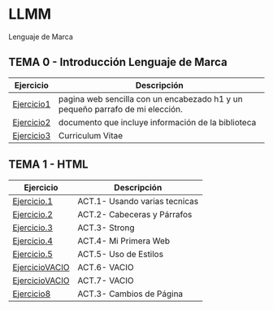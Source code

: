 # LLMM
Lenguaje de Marca
## TEMA 0 - Introducción Lenguaje de Marca
Ejercicio | Descripción
----------|-----------
[Ejercicio1](/tema1/ej1.html)| pagina web sencilla con un encabezado h1 y un pequeño parrafo de mi elección.
[Ejercicio2](/tema1/ej2.html) | documento que incluye información de la biblioteca
[Ejercicio3](/tema1/ej3.html) |  Curriculum Vitae


## TEMA 1 - HTML
Ejercicio | Descripción
----------|-----------
[Ejercicio.1](/tema1/ej1.html) |  ACT.1- Usando varias tecnicas
[Ejercicio.2](/tema1/ej2.html) |  ACT.2- Cabeceras y Párrafos
[Ejercicio.3](/tema1/ej3.html) |  ACT.3- Strong
[Ejercicio.4](/tema1/ej4.html) |  ACT.4- Mi Primera Web
[Ejercicio.5](/tema1/ej5.html) |  ACT.5- Uso de Estilos
[EjercicioVACIO](/tema1/ej8.html) |  ACT.6- VACIO
[EjercicioVACIO](/tema1/ej8.html) |  ACT.7- VACIO
[Ejercicio8](/tema1/ej8.html) |  ACT.3- Cambios de Página


